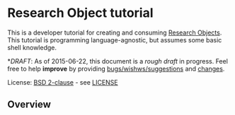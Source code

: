 # Research Object tutorial

This is a developer tutorial for creating and consuming [Research Objects](http://www.researchobject.org/).
This tutorial is programming language-agnostic, but assumes some basic shell knowledge.

**DRAFT*: As of 2015-06-22, this document is a *rough draft* in progress. Feel free to help 
**improve** by providing [bugs/wishws/suggestions](https://github.com/ResearchObject/ro-tutorials/issues) and 
[changes](https://github.com/ResearchObject/ro-tutorials/pulls).

License: [BSD 2-clause](http://opensource.org/licenses/BSD-2-Clause) - see [LICENSE](LICENSE)

## Overview

